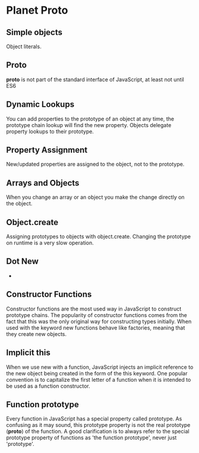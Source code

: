 # Planet Proto

## Simple objects
Object literals.

## Proto
__proto__ is not part of the standard interface of JavaScript, at least not until ES6

## Dynamic Lookups
You can add properties to the prototype of an object at any time, the prototype chain lookup will find the new property. Objects delegate property lookups to their prototype.

## Property Assignment
New/updated properties are assigned to the object, not to the prototype.

## Arrays and Objects
When you change an array or an object you make the change directly on the object.

## Object.create
Assigning prototypes to objects with object.create. Changing the prototype on runtime is a very slow operation.

## Dot New
-

## Constructor Functions
Constructor functions are the most used way in JavaScript to construct prototype chains. The popularity of constructor functions comes from the fact that this was the only original way for constructing types initially. When used with the keyword new functions behave like factories, meaning that they create new objects.

## Implicit this
When we use new with a function, JavaScript injects an implicit reference to the new object being created in the form of the this keyword. One popular convention is to capitalize the first letter of a function when it is intended to be used as a function constructor.

## Function prototype
Every function in JavaScript has a special property called prototype. As confusing as it may sound, this prototype property is not the real prototype (__proto__) of the function. A good clarification is to always refer to the special prototype property of functions as 'the function prototype', never just 'prototype'.